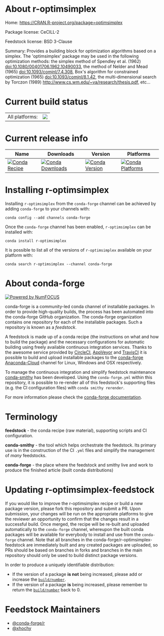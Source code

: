 About r-optimsimplex
====================

Home: https://CRAN.R-project.org/package=optimsimplex

Package license: CeCILL-2

Feedstock license: BSD 3-Clause

Summary: Provides a building block for optimization algorithms based on a simplex. The 'optimsimplex' package may be used in the following optimization methods: the simplex method of Spendley et al. (1962) <doi:10.1080/00401706.1962.10490033>, the method of  Nelder and Mead (1965) <doi:10.1093/comjnl/7.4.308>, Box's algorithm for constrained optimization (1965) <doi:10.1093/comjnl/8.1.42>, the  multi-dimensional search by Torczon (1989)  <http://www.cs.wm.edu/~va/research/thesis.pdf>, etc...



Current build status
====================


<table><tr><td>All platforms:</td>
    <td>
      <a href="https://dev.azure.com/conda-forge/feedstock-builds/_build/latest?definitionId=7222&branchName=master">
        <img src="https://dev.azure.com/conda-forge/feedstock-builds/_apis/build/status/r-optimsimplex-feedstock?branchName=master">
      </a>
    </td>
  </tr>
</table>

Current release info
====================

| Name | Downloads | Version | Platforms |
| --- | --- | --- | --- |
| [![Conda Recipe](https://img.shields.io/badge/recipe-r--optimsimplex-green.svg)](https://anaconda.org/conda-forge/r-optimsimplex) | [![Conda Downloads](https://img.shields.io/conda/dn/conda-forge/r-optimsimplex.svg)](https://anaconda.org/conda-forge/r-optimsimplex) | [![Conda Version](https://img.shields.io/conda/vn/conda-forge/r-optimsimplex.svg)](https://anaconda.org/conda-forge/r-optimsimplex) | [![Conda Platforms](https://img.shields.io/conda/pn/conda-forge/r-optimsimplex.svg)](https://anaconda.org/conda-forge/r-optimsimplex) |

Installing r-optimsimplex
=========================

Installing `r-optimsimplex` from the `conda-forge` channel can be achieved by adding `conda-forge` to your channels with:

```
conda config --add channels conda-forge
```

Once the `conda-forge` channel has been enabled, `r-optimsimplex` can be installed with:

```
conda install r-optimsimplex
```

It is possible to list all of the versions of `r-optimsimplex` available on your platform with:

```
conda search r-optimsimplex --channel conda-forge
```


About conda-forge
=================

[![Powered by NumFOCUS](https://img.shields.io/badge/powered%20by-NumFOCUS-orange.svg?style=flat&colorA=E1523D&colorB=007D8A)](http://numfocus.org)

conda-forge is a community-led conda channel of installable packages.
In order to provide high-quality builds, the process has been automated into the
conda-forge GitHub organization. The conda-forge organization contains one repository
for each of the installable packages. Such a repository is known as a *feedstock*.

A feedstock is made up of a conda recipe (the instructions on what and how to build
the package) and the necessary configurations for automatic building using freely
available continuous integration services. Thanks to the awesome service provided by
[CircleCI](https://circleci.com/), [AppVeyor](https://www.appveyor.com/)
and [TravisCI](https://travis-ci.com/) it is possible to build and upload installable
packages to the [conda-forge](https://anaconda.org/conda-forge)
[Anaconda-Cloud](https://anaconda.org/) channel for Linux, Windows and OSX respectively.

To manage the continuous integration and simplify feedstock maintenance
[conda-smithy](https://github.com/conda-forge/conda-smithy) has been developed.
Using the ``conda-forge.yml`` within this repository, it is possible to re-render all of
this feedstock's supporting files (e.g. the CI configuration files) with ``conda smithy rerender``.

For more information please check the [conda-forge documentation](https://conda-forge.org/docs/).

Terminology
===========

**feedstock** - the conda recipe (raw material), supporting scripts and CI configuration.

**conda-smithy** - the tool which helps orchestrate the feedstock.
                   Its primary use is in the construction of the CI ``.yml`` files
                   and simplify the management of *many* feedstocks.

**conda-forge** - the place where the feedstock and smithy live and work to
                  produce the finished article (built conda distributions)


Updating r-optimsimplex-feedstock
=================================

If you would like to improve the r-optimsimplex recipe or build a new
package version, please fork this repository and submit a PR. Upon submission,
your changes will be run on the appropriate platforms to give the reviewer an
opportunity to confirm that the changes result in a successful build. Once
merged, the recipe will be re-built and uploaded automatically to the
`conda-forge` channel, whereupon the built conda packages will be available for
everybody to install and use from the `conda-forge` channel.
Note that all branches in the conda-forge/r-optimsimplex-feedstock are
immediately built and any created packages are uploaded, so PRs should be based
on branches in forks and branches in the main repository should only be used to
build distinct package versions.

In order to produce a uniquely identifiable distribution:
 * If the version of a package **is not** being increased, please add or increase
   the [``build/number``](https://conda.io/docs/user-guide/tasks/build-packages/define-metadata.html#build-number-and-string).
 * If the version of a package **is** being increased, please remember to return
   the [``build/number``](https://conda.io/docs/user-guide/tasks/build-packages/define-metadata.html#build-number-and-string)
   back to 0.

Feedstock Maintainers
=====================

* [@conda-forge/r](https://github.com/conda-forge/r/)
* [@xhochy](https://github.com/xhochy/)

